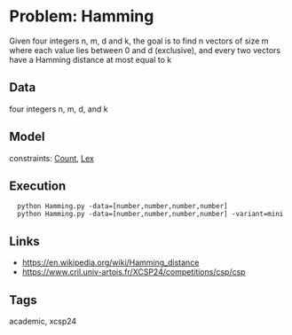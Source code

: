 # Problem: Hamming

Given four integers n, m, d and k, the goal is to find n vectors of size m where each value lies between 0 and d (exclusive),
and every two vectors have a Hamming distance at most equal to k

## Data
  four integers n, m, d, and k

## Model
  constraints: [Count](https://pycsp.org/documentation/constraints/Count), [Lex](https://pycsp.org/documentation/constraints/Lex)

## Execution
```
  python Hamming.py -data=[number,number,number,number]
  python Hamming.py -data=[number,number,number,number] -variant=mini
```

## Links
  - https://en.wikipedia.org/wiki/Hamming_distance
  - https://www.cril.univ-artois.fr/XCSP24/competitions/csp/csp

## Tags
  academic, xcsp24
